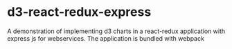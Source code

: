 # d3-react-redux-express
A demonstration of implementing d3 charts in a react-redux application with express js for webservices. The application is bundled with webpack 

